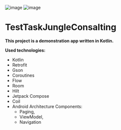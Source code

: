 ![image](https://img.shields.io/badge/platform-android-green.svg) ![image](https://img.shields.io/badge/language-kotlin-blue.svg)

# TestTaskJungleConsalting

**This project is a demonstration app written in Kotlin.**

**Used technologies:**
- Kotlin
- Retrofit
- Gson
- Coroutines
- Flow
- Room
- Hilt
- Jetpack Compose
- Coil
- Android Architecture Components: 
     - Paging,
     - ViewModel,  
     - Navigation


